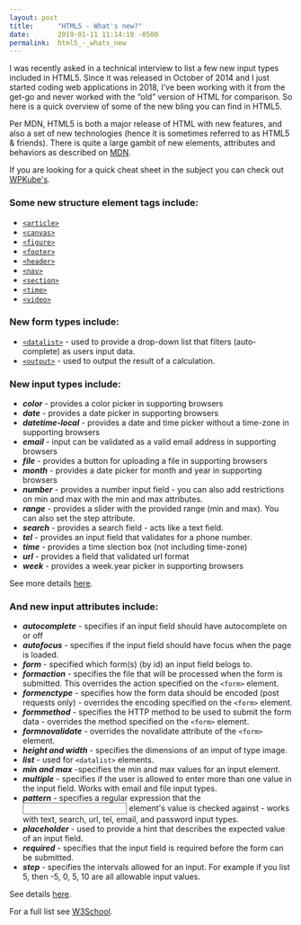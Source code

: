```yaml
---
layout: post
title:      "HTML5 - What's new?"
date:       2019-01-11 11:14:18 -0500
permalink:  html5_-_whats_new
---
```



I was recently asked in a technical interview to list a few new input types included in HTML5. Since it was released in October of 2014 and I just started coding web applications in 2018, I’ve been working with it from the get-go and never worked with the “old” version of HTML for comparison. So here is a quick overview of some of the new bling you can find in HTML5. 

Per MDN, HTML5 is both a major release of HTML with new features, and also a set of new technologies (hence it is sometimes referred to as HTML5 & friends).  There is quite a large gambit of new elements, attributes and behaviors as described on [MDN](https://developer.mozilla.org/en-US/docs/Web/Guide/HTML/HTML5). 

If you are looking for a quick cheat sheet in the subject you can check out [WPKube's](https://www.wpkube.com/html5-cheat-sheet/).
### Some new structure element tags include: 
* [`<article>`](https://developer.mozilla.org/en-US/docs/Web/HTML/Element/article) 
* [`<canvas>`](https://developer.mozilla.org/en-US/docs/Web/HTML/Element/canvas)
* [`<figure>`](https://developer.mozilla.org/en-US/docs/Web/HTML/Element/figure)
* [`<footer>`](https://developer.mozilla.org/en-US/docs/Web/HTML/Element/footer)
* [`<header>`](https://developer.mozilla.org/en-US/docs/Web/HTML/Element/header)
* [`<nav>`](https://developer.mozilla.org/en-US/docs/Web/HTML/Element/nav)
* [`<section>`](https://developer.mozilla.org/en-US/docs/Web/HTML/Element/section)
* [`<time>`](https://developer.mozilla.org/en-US/docs/Web/HTML/Element/time)
* [`<video>`](https://developer.mozilla.org/en-US/docs/Web/HTML/Element/video)
### New form types include:
* [`<datalist>`](https://developer.mozilla.org/en-US/docs/Web/HTML/Element/datalist) - used to provide a drop-down list that filters (auto-complete) as users input data. 
* [`<output>`](https://developer.mozilla.org/en-US/docs/Web/HTML/Element/output) - used to output the result of a calculation. 
### New input types include:
* ***color*** - provides a color picker in supporting browsers
* ***date*** - provides a date picker in supporting browsers
* ***datetime-local*** - provides a date and time picker without a time-zone in supporting browsers
* ***email*** - input can be validated as a valid email address in supporting browsers
* ***file*** - provides a button for uploading a file in supporting browsers
* ***month*** - provides a date picker for month and year in supporting browsers
* ***number*** - provides a number input field - you can also add restrictions on min and max with the min and max attributes. 
* ***range*** - provides a slider with the provided range (min and max). You can also set the step attribute. 
* ***search*** - provides a search field - acts like a text field. 
* ***tel*** - provides an input field that validates for a phone number. 
* ***time*** - provides a time slection box (not including time-zone)
* ***url*** - provides a field that validated url format
* ***week*** - provides a week.year picker in supporting browsers

See more details [here](https://www.w3schools.com/html/html_form_input_types.asp).
### And new input attributes include:
* ***autocomplete*** - specifies if an input field should have autocomplete on or off
* ***autofocus*** - specifies if the input field should have focus when the page is loaded.
* ***form*** - specified which form(s) (by id) an input field belogs to. 
* ***formaction*** - specifies the file that will be processed when the form is submitted. This overrides the action specified on the `<form>` element. 
* ***formenctype*** - specifies how the form data should be encoded (post requests only) - overrides the encoding specified on the `<form>` element.
* ***formmethod*** - specifies the HTTP method to be used to submit the form data - overrides the method specified on the `<form>` element. 
* ***formnovalidate*** - overrides the novalidate attribute of the `<form>` element.
* ***height and width*** - specifies the dimensions of an imput of type image.  
* ***list*** - used for `<datalist>` elements.
* ***min and max*** -specifies the min and max values for an input element. 
* ***multiple*** - specifies if the user is allowed to enter more than one value in the input field. Works with email and file input types. 
* ***pattern***  - specifies a regular expression that the <input> element's value is checked against - works with text, search, url, tel, email, and password input types. 
* ***placeholder*** - used to provide a hint that describes the expected value of an input field. 
* ***required*** - specifies that the input field is required before the form can be submitted. 
* ***step*** - specifies the intervals allowed for an input. For example if you list 5, then -5, 0, 5, 10 are all allowable input values. 

See details [here](https://www.w3schools.com/html/html_form_attributes.asp).

For a full list see [W3School](https://www.w3schools.com/html/html5_new_elements.asp).

